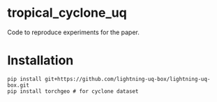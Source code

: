 # tropical_cyclone_uq
Code to reproduce experiments for the paper.

# Installation

```
pip install git+https://github.com/lightning-uq-box/lightning-uq-box.git
pip install torchgeo # for cyclone dataset
```
